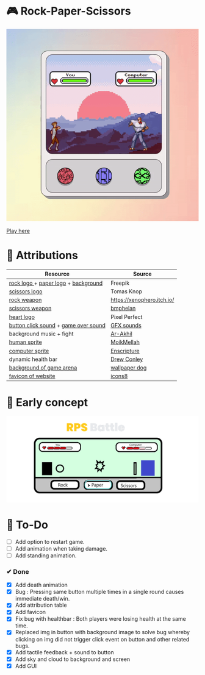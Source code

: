 # 🎮 Rock-Paper-Scissors
![](rps-gif.gif)

[Play here](https://creme332.github.io/my-odin-projects/rps-game/)
# 📌 Attributions
Resource | Source
---|---
[rock logo ](img/rock.png) + [paper logo](img/paper.png) + [background](img/bg2.jpg) | Freepik
[scissors logo](img/scissors.png) | Tomas Knop
[rock weapon](weapons/rock.png)| https://xenophero.itch.io/
[scissors weapon](weapons/scissors.png) | [bmphelan]([https://www.instructables.com/Pixel-Art-Rock-Paper-Scissors-Game/)
[heart logo](img/heart.png)|Pixel Perfect
[button click sound](buttonsound.mp3) + [game over sound](audio/GameOver.mp3) | [GFX sounds](https://www.youtube.com/watch?v=8m7i4GdYycs&ab_channel=GFXSounds)
background music + fight  | [Ar-Akhil](https://github.com/Ar-Akhil/RPS-game/tree/master/audio)
[human sprite](sprites/humansprite.png)| [MoikMellah](https://opengameart.org/content/mv-platformer-male-32x64)
[computer sprite](sprites/computersprite.png) | [Enscripture](https://www.spriters-resource.com/snes/finalfight3finalfighttough/sheet/36298/)
dynamic health bar | [Drew Conley](https://www.youtube.com/watch?v=KJxY6MadV2M&ab_channel=DrewConley)
[background of game arena](img/background.png)| [wallpaper dog](https://wallpaper.dog/pixel)
[favicon of website](img/icons8-game-controller-16.png)| [icons8](https://icons8.com/icons/set/favicon-game)

# 🚀 Early concept
![](img/concept1.png)

# 🔨 To-Do
- [ ] Add option to restart game.
- [ ] Add animation when taking damage.
- [ ] Add standing animation.

### ✔ Done
- [x] Add death animation
- [x] Bug : Pressing same button multiple times in a single round causes immediate death/win.
- [x] Add attribution table
- [x] Add favicon
- [x] Fix bug with healthbar : Both players were losing health at the same time.
- [x] Replaced img in button with background image to solve bug whereby clicking on img did not trigger click event on button and other related bugs.
- [x] Add tactile feedback + sound to button
- [x] Add sky and cloud to background and screen
- [x] Add GUI
